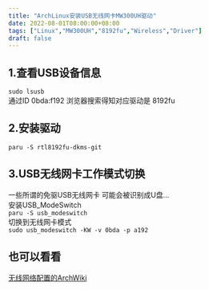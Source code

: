 ```yaml
---
title: "ArchLinux安装USB无线网卡MW300UH驱动"
date: 2022-08-01T08:00:00+08:00
tags: ["Linux","MW300UH","8192fu","Wireless","Driver"]
draft: false
---
```


## 1.查看USB设备信息

`sudo lsusb`  
通过ID 0bda:f192 浏览器搜索得知对应驱动是 8192fu

## 2.安装驱动

`paru -S rtl8192fu-dkms-git`

## 3.USB无线网卡工作模式切换

一些所谓的免驱USB无线网卡 可能会被识别成U盘...  
安装USB_ModeSwitch  
`paru -S usb_modeswitch`  
切换到无线网卡模式  
`sudo usb_modeswitch -KW -v 0bda -p a192`

## 也可以看看

[无线网络配置的ArchWiki](https://wiki.archlinux.org/title/Network_configuration/Wireless)